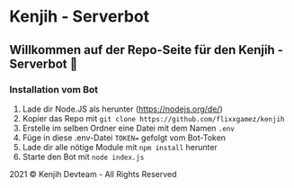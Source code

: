 # Kenjih - Serverbot

## Willkommen auf der Repo-Seite für den Kenjih - Serverbot 👋

### Installation vom Bot
1. Lade dir Node.JS als herunter (https://nodejs.org/de/)
2. Kopier das Repo mit `git clone https://github.com/flixxgamez/kenjih`
3. Erstelle im selben Ordner eine Datei mit dem Namen `.env`
4. Füge in diese .env-Datei `TOKEN=` gefolgt vom Bot-Token
5. Lade dir alle nötige Module mit `npm install` herunter
6. Starte den Bot mit `node index.js`

2021 © Kenjih Devteam - All Rights Reserved 
